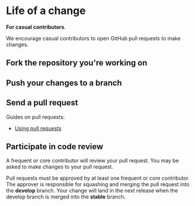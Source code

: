 # Life of a change

**For casual contributors**.

We encourage casual contributors to open GitHub pull requests to make changes.

## Fork the repository you're working on

## Push your changes to a branch

## Send a pull request

Guides on pull requests:

- [Using pull requests](https://help.github.com/articles/using-pull-requests/)

## Participate in code review

A frequent or core contributor will review your pull request. You may be asked to make changes to your pull request.

Pull requests must be approved by at least one frequent or core contributor. The approver is responsible for squashing and merging the pull request into the **develop** branch. Your change will land in the next release when the develop branch is merged into the **stable** branch.
